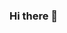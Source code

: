 ### Hi there 👋

<!--
**711sarthak/711sarthak** is a ✨ _special_ ✨ repository because its `README.md` (this file) appears on your GitHub profile.
